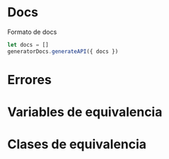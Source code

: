 # Docs

Formato de docs

```js
let docs = []
generatorDocs.generateAPI({ docs })
```


# Errores

# Variables de equivalencia


# Clases de equivalencia
